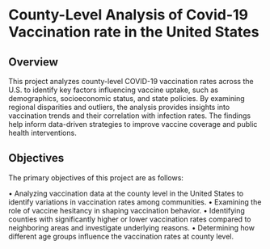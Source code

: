 # County-Level Analysis of Covid-19 Vaccination rate in the United States

## Overview
This project analyzes county-level COVID-19 vaccination rates across the U.S. to identify key factors influencing vaccine uptake, such as demographics, socioeconomic status, and state policies. By examining regional disparities and outliers, the analysis provides insights into vaccination trends and their correlation with infection rates. The findings help inform data-driven strategies to improve vaccine coverage and public health interventions.

## Objectives

The primary objectives of this project are as follows:

•	Analyzing vaccination data at the county level in the United States to identify variations in vaccination rates among communities.
•	Examining the role of vaccine hesitancy in shaping vaccination behavior.
•	Identifying counties with significantly higher or lower vaccination rates compared to neighboring areas and investigate underlying reasons.
•	Determining how different age groups influence the vaccination rates at county level.
